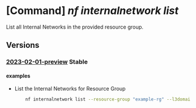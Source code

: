 # [Command] _nf internalnetwork list_

List all Internal Networks in the provided resource group.

## Versions

### [2023-02-01-preview](/Resources/mgmt-plane/L3N1YnNjcmlwdGlvbnMve30vcmVzb3VyY2Vncm91cHMve30vcHJvdmlkZXJzL21pY3Jvc29mdC5tYW5hZ2VkbmV0d29ya2ZhYnJpYy9sM2lzb2xhdGlvbmRvbWFpbnMve30vaW50ZXJuYWxuZXR3b3Jrcw==/2023-02-01-preview.xml) **Stable**

<!-- mgmt-plane /subscriptions/{}/resourcegroups/{}/providers/microsoft.managednetworkfabric/l3isolationdomains/{}/internalnetworks 2023-02-01-preview -->

#### examples

- List the Internal Networks for Resource Group
    ```bash
        nf internalnetwork list --resource-group "example-rg" --l3domain "example-l3domain"
    ```
